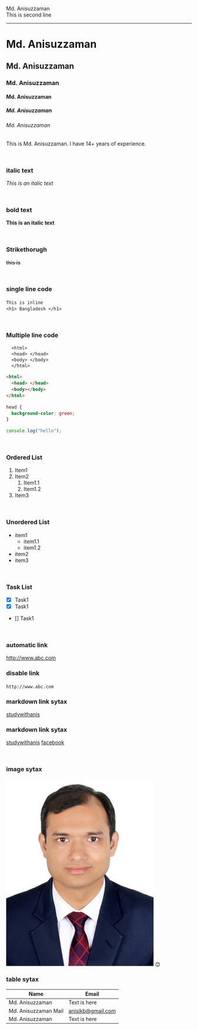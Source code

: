 <!--markdown tutorial-->

Md. Anisuzzaman<br/>
This is second line

---

# Md. Anisuzzaman

## Md. Anisuzzaman

### Md. Anisuzzaman

#### Md. Anisuzzaman

##### Md. Anisuzzaman

###### Md. Anisuzzaman

<p>This is Md. Anisuzzaman. I have 14+ years of experience.</p>

<br/>

### italic text

_This is an italic text_

<br/>

### bold text

**This is an italic text**

<br/>

### Strikethorugh

~~this is~~

<br/>

### single line code

`This is inline`  
`<h1> Bangladesh </h1>`

<br/>

### Multiple line code

```
  <html>
  <head> </head>
  <body> </body>
  </html>
```

```html
<html>
  <head> </head>
  <body></body>
</html>
```

```css
head {
  background-color: green;
}
```

```javascript
console.log("hello");
```

<br/>

### Ordered List

1. Item1
2. Item2
   1. Item1.1
   2. Item1.2
3. Item3

<br/>

### Unordered List

- item1
  - item1.1
  - item1.2
- item2
- item3

<br/>

### Task List

- [x] Task1
- [x] Task1
- [] Task1

<br/>

### automatic link

http://www.abc.com

### disable link

`http://www.abc.com`

### markdown link sytax

[studywithanis](http://www.abc.com)

### markdown link sytax

[studywithanis][websitelink]
[facebook][facebooklink]

<br/>

### image sytax

<!-- ![profile](./images/me.jpg) -->
<img src="./images/me.jpg" width="400" title="profile image"/>
😊

<br/>

### table sytax

| Name         | Email                  |
| ------------ | ---------------------- |
| Md. Anisuzzaman | Text is here           |
| Md. Anisuzzaman Mail | anisjkb@gmail.com |
| Md. Anisuzzaman | Text is here           |

<!-- all link is here -->

[websitelink]: http://www.abc.com
[facebooklink]: https://www.facebook.com/studywithanis
